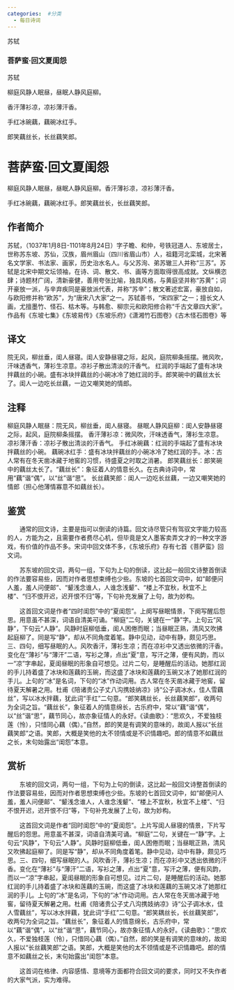 ```yaml
---
categories:  #分类
  - 每日诗词
---
```


<div class="card-wrapper">
    <div class="poem-card-adaptive">
        <div class="poem-seal-final">
            苏轼
        </div>
        <div class="poem-content-adaptive">
            <h3 class="poem-title">菩萨蛮·回文夏闺怨</h3>
            <p class="poem-author">苏轼</p>
            <p>柳庭风静人眠昼，昼眠人静风庭柳。</p>
            <p>香汗薄衫凉，凉衫薄汗香。</p>
            <p>手红冰碗藕，藕碗冰红手。</p>
            <p>郎笑藕丝长，长丝藕笑郎。</p>
        </div>
    </div>
</div>




# 菩萨蛮·回文夏闺怨
柳庭风静人眠昼，昼眠人静风庭柳。香汗薄衫凉，凉衫薄汗香。

手红冰碗藕，藕碗冰红手。郎笑藕丝长，长丝藕笑郎。

## 作者简介
苏轼，（1037年1月8日-1101年8月24日）字子瞻、和仲，号铁冠道人、东坡居士，世称苏东坡、苏仙，汉族，眉州眉山（四川省眉山市）人，祖籍河北栾城，北宋著名文学家、书法家、画家，历史治水名人。与父苏洵、弟苏辙三人并称“三苏”。苏轼是北宋中期文坛领袖，在诗、词、散文、书、画等方面取得很高成就。文纵横恣肆；诗题材广阔，清新豪健，善用夸张比喻，独具风格，与黄庭坚并称“苏黄”；词开豪放一派，与辛弃疾同是豪放派代表，并称“苏辛”；散文著述宏富，豪放自如，与欧阳修并称“欧苏”，为“唐宋八大家”之一。苏轼善书，“宋四家”之一；擅长文人画，尤擅墨竹、怪石、枯木等。与韩愈、柳宗元和欧阳修合称“千古文章四大家”。作品有《东坡七集》《东坡易传》《东坡乐府》《潇湘竹石图卷》《古木怪石图卷》等

## 译文
院无风，柳丝垂，闺人昼寝。闺人安静昼寝之际，起风，庭院柳条摇摆。微风吹，汗味透香气，薄衫生凉意。凉衫子散出清淡的汗香气。
红润的手端起了盛有冰块拌藕丝的小碗。盛有冰块拌藕丝的小碗冰冷了她红润的手。郎笑碗中的藕丝太长了。闺人一边吃长丝藕，一边又嘲笑她的情郎。

## 注释
柳庭风静人眠昼：院无风，柳丝垂，闺人昼寝。
昼眠人静风庭柳：闺人安静昼寝之际，起风，庭院柳条摇摆。
香汗薄衫凉：微风吹，汗味透香气，薄衫生凉意。
凉衫薄汗香：凉衫子散出清淡的汗香气。
手红冰碗藕：红润的手端起了盛有冰块拌藕丝的小碗。
藕碗冰红手：盛有冰块拌藕丝的小碗冰冷了她红润的手。冰：古人常有在冬天凿冰藏于地窖的习惯，待盛夏之时取之消暑。
郎笑藕丝长：郎笑碗中的藕丝太长了。“藕丝长”：象征着人的情意长久。在古典诗词中，常用“藕”谐“偶”，以“丝”谐“思”。
长丝藕笑郎：闺人一边吃长丝藕，一边又嘲笑她的情郎（担心他薄情寡意不如藕丝长）。

## 鉴赏

　　通常的回文诗，主要是指可以倒读的诗篇。回文诗尽管只有驾驭文字能力较高的人，方能为之，且需要作者费尽心机，但毕竟是文人墨客卖弄文才的一种文字游戏，有价值的作品不多。宋词中回文体不多，《东坡乐府》存有七首《菩萨蛮》回文词。

　　苏东坡的回文词，两句一组，下句为上句的倒读，这比起一般回文诗整首倒读的作法要容易些，因而对作者思想束缚也少些。东坡的七首回文词中，如“邮便问人羞，羞人问便邮”、“颦浅念谁人，人谁念浅颦”、“楼上不宜秋，秋宜不上楼”、“归不恨开迟，迟开恨不归”等，下句补充发展了上句，故为妙构。

　　这首回文词是作者“四时闺怨”中的“夏闺怨”。上阕写昼眠情景，下阕写醒后怨思。用意虽不甚深，词语自清美可诵。“柳庭”二句，关键在一“静”字。上句云“风静”，下句云“人静”。风静时庭柳低垂，闺人困倦而眠；当昼眠正熟，清风又吹拂起庭柳了。同是写“静”，却从不同角度着笔。静中见动，动中有静，颇见巧思。三、四句，细写昼眠的人。风吹香汗，薄衫生凉；而在凉衫中又透出依微的汗香。变化在“薄衫”与“薄汗”二语，写衫之薄，点出“夏”意，写汗之薄，便有风韵，而以一“凉”字串起，夏闺昼眠的形象自可想见。过片二句，是睡醒后的活动。她那红润的手儿持着盛了冰块和莲藕的玉碗，而这盛了冰块和莲藕的玉碗又冰了她那红润的手儿。上句的“冰”是名词，下句的“冰”作动词用。古人常在冬天凿冰藏于地窖，留待夏天解暑之用。杜甫《陪诸贵公子丈八沟携妓纳凉》诗“公子调冰水，佳人雪藕丝”，写以冰水拌藕，犹此词“手红”二句意。“郎笑耦丝长，长丝藕笑郎”，收两句为全词之旨。“藕丝长”，象征着人的情意绵长，古乐府中，常以“藕”谐“偶”，以“丝”谐“思”，藕节同心，故亦象征情人的永好。《读曲歌》：“思欢久，不爱独枝莲（怜），只惜同心藕（偶）。”自然，郎的笑是有调笑的意味的，故闺人报以“长丝藕笑郎”之语。笑郎，大概是笑他的太不领情或是不识情趣吧。郎的情意不如藕丝之长，末句始露出“闺怨”本意。

## 赏析

　　东坡的回文词，两句一组，下句为上句的倒读，这比起一般回文诗整首倒读的作法要容易些，因而对作者思想束缚也少些。东坡的七首回文词中，如“邮便问人羞，羞人问便邮”、“颦浅念谁人，人谁念浅颦”、“楼上不宜秋，秋宜不上楼”、“归不恨开迟，迟开恨不归”等，下句补充发展了上句，故为妙构。

　　这首回文词是作者“回时闺怨”中的“夏闺怨”。上片写闺人昼寝的情景，下片写醒后的怨思。用意虽不甚深，词语自清美可诵。“柳庭”二句，关键在一“静”字。上句云“风静”，下句云“人静”。风静时庭柳低垂，闺人困倦而眠；当昼眠正熟，清风又吹拂起庭柳了。同是写“静”，却从不同角度着笔。静中见动，动中有静，颇见巧思。三、四句，细写昼眠的人。风吹香汗，薄衫生凉；而在凉衫中又透出依微的汗香。变化在“薄衫”与“薄汗”二语，写衫之薄，点出“夏”意，写汗之薄，便有风韵，而以一“凉”字串起，夏闺昼眠的形象自可想见。过片二句，是睡醒后的活动。她那红润的手儿持着盛了冰块和莲藕的玉碗，而这盛了冰块和莲藕的玉碗又冰了她那红润的手儿。上句的“冰”是名词，下句的“冰”作动词用。古人常在冬天凿冰藏于地窖，留待夏天解暑之用。杜甫《陪诸贵公子丈八沟携妓纳凉》诗“公子调冰水，佳人雪藕丝”，写以冰水拌藕，犹此词“手红”二句意。“郎笑耦丝长，长丝藕笑郎”，收两句为全词之旨。“藕丝长”，象征着人的情意绵长，古乐府中，常以“藕”谐“偶”，以“丝”谐“思”，藕节同心，故亦象征情人的永好。《读曲歌》：“思欢久，不爱独枝莲（怜），只惜同心藕（偶）。”自然，郎的笑是有调笑的意味的，故闺人报以“长丝藕笑郎”之语。笑郎，大概是笑他的太不领情或是不识情趣吧。郎的情意不如藕丝之长，末句始露出“闺怨”本意。

　　这首词在格律、内容感情、意境等方面都符合回文词的要求，同时又不失作者的大家气派，实为难得。